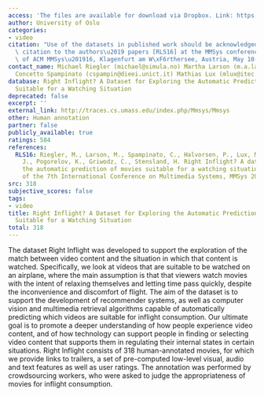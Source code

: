 ```yaml
---
access: 'The files are available for download via Dropbox. Link: https://www.dropbox.com/sh/j7nunecnzfjrp2r/AAC1BAf5JEv-rGUW9h02L2X2a?dl=0'
author: University of Oslo
categories:
- video
citation: "Use of the datasets in published work should be acknowledged by a full\
  \ citation to the authors\u2019 papers [RLS16] at the MMSys conference: Proceedings\
  \ of ACM MMSys\u201916, Klagenfurt am W\xF6rthersee, Austria, May 10-13, 2016."
contact_name: Michael Riegler (michael@simula.no) Martha Larson (m.a.larson@tudelft.nl)
  Concetto Spampinato (cspampin@dieei.unict.it) Mathias Lux (mlux@itec.aau.at)
database: Right Inflight? A Dataset for Exploring the Automatic Prediction of Movies
  Suitable for a Watching Situation
deprecated: false
excerpt: ''
external_link: http://traces.cs.umass.edu/index.php/Mmsys/Mmsys
other: Human annotation
partner: false
publicly_available: true
ratings: 584
references:
  RLS16: Riegler, M., Larson, M., Spampinato, C., Halvorsen, P., Lux, M., Markussen,
    J., Pogorelov, K., Griwodz, C., Stensland, H. Right Inflight? A dataset for exploring
    the automatic prediction of movies suitable for a watching situation, Proceedings
    of the 7th International Conference on Multimedia Systems, MMSys 2016, pp. 349-355.
src: 318
subjective_scores: false
tags:
- video
title: Right Inflight? A Dataset for Exploring the Automatic Prediction of Movies
  Suitable for a Watching Situation
total: 318
---
```


The dataset Right Inflight was developed to support the exploration of the match between video content and the situation in which that content is watched. Specifically, we look at videos that are suitable to be watched on an airplane, where the main assumption is that that viewers watch movies with the intent of relaxing themselves and letting time pass quickly, despite the inconvenience and discomfort of flight. The aim of the dataset is to support the development of recommender systems, as well as computer vision and multimedia retrieval algorithms capable of automatically predicting which videos are suitable for inflight consumption. Our ultimate goal is to promote a deeper understanding of how people experience video content, and of how technology can support people in finding or selecting video content that supports them in regulating their internal states in certain situations. Right Inflight consists of 318 human-annotated movies, for which we provide links to trailers, a set of pre-computed low-level visual, audio and text features as well as user ratings. The annotation was performed by crowdsourcing workers, who were asked to judge the appropriateness of movies for inflight consumption.